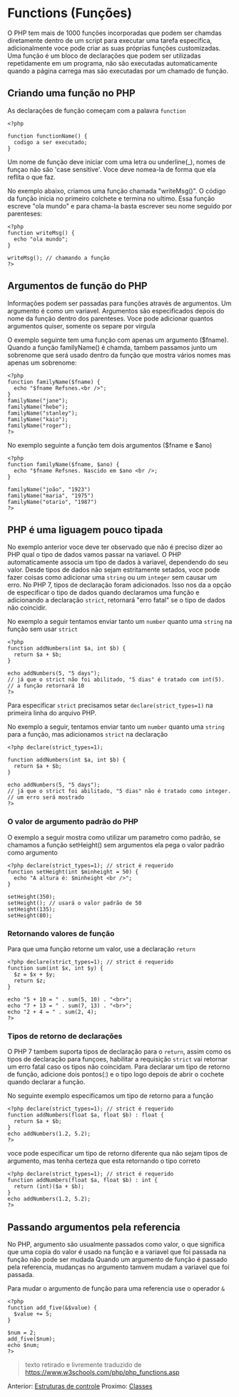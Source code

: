 # Functions (Funções)

O PHP tem mais de 1000 funções incorporadas que podem ser chamdas diretamente dentro de um script para executar uma tarefa especifica, adicionalmente voce pode criar as suas próprias funções customizadas.
Uma função é um bloco de declarações que podem ser utilizadas repetidamente em um programa, não são executadas automaticamente quando a página carrega mas são executadas por um chamado de função.

## Criando uma função no PHP

As declarações de função começam com a palavra `function`

```
<?php

function functionName() {
  codigo a ser executado;
}
```
Um nome de função deve iniciar com uma letra ou underline(_), nomes de funçao não são 'case sensitive'.
Voce deve nomea-la  de forma que ela reflita o que faz.

No exemplo abaixo, criamos uma função chamada "writeMsg()". O código da função inicia no primeiro colchete e termina no ultimo. Essa função escreve "ola mundo" e para chama-la basta escrever seu nome seguido por parenteses:

```
<?php
function writeMsg() {
  echo "ola mundo";
}

writeMsg(); // chamando a função
?>
```

## Argumentos de função do PHP

Informações podem ser passadas para funções através de argumentos. Um argumento é como um variavel.
Argumentos são especificados depois do nome da função dentro dos parenteses. Voce pode adicionar quantos argumentos quiser, somente os separe por virgula

O exemplo seguinte tem uma função com apenas um argumento ($fname). Quando a função familyName() é chamda, tambem passamos junto um sobrenome que será usado dentro da função que mostra vários nomes mas apenas um sobrenome:

```
<?php
function familyName($fname) {
  echo "$fname Refsnes.<br />";
}
familyName("jane");
familyName("hebe");
familyName("stanley");
familyName("kaio");
familyName("roger");
?>
```

No exemplo seguinte a função tem dois argumentos ($fname e $ano)

```
<?php
function familyName($fname, $ano) {
  echo "$fname Refsnes. Nascido em $ano <br />;
}

familyName("joão", "1923")
familyName("maria", "1975")
familyName("otario", "1987")
?>
```

## PHP é uma liguagem pouco tipada

No exemplo anterior voce deve ter observado que não é preciso dizer ao PHP qual o tipo de dados vamos passar na variavel.
O PHP automaticamente associa um tipo de dados à variavel, dependendo do seu valor. Desde tipos de dados não sejam estritamente setados, voce pode fazer coisas como adicionar uma `string` ou um `integer` sem causar um erro.
No PHP 7, tipos de declaração foram adicionados. Isso nos da a opção de especificar o tipo de dados quando declaramos uma função e adicionando a declaração `strict`, retornará "erro fatal" se o tipo de dados não coincidir.

No exemplo a seguir tentamos enviar tanto um `number` quanto uma `string` na função sem usar `strict`

```
<?php
function addNumbers(int $a, int $b) {
  return $a + $b;
}

echo addNumbers(5, "5 days");
// já que o strict não foi abilitado, "5 dias" é tratado com int(5).
// a função retornará 10
?>
```
Para especificar `strict` precisamos setar `declare(strict_types=1)` na primeira linha do arquivo PHP.

No exemplo a seguir, tentamos enviar tanto um `number` quanto uma `string` para a função, mas adicionamos `strict` na declaração

```
<?php declare(strict_types=1);

function addNumbers(int $a, int $b) {
  return $a + $b;
}

echo addNumbers(5, "5 days");
// já que o strict foi abilitado, "5 dias" não é tratado como integer.
// um erro será mostrado
?>
```

### O valor de argumento padrão do PHP

O exemplo a seguir mostra como utilizar um parametro como padrão, se chamamos a função setHeight() sem argumentos ela pega o valor padrão como argumento

```
<?php declare(strict_types=1); // strict é requerido
function setHeight(int $minheight = 50) {
  echo "A altura é: $minheight <br />";
}

setHeight(350);
setHeight(); // usará o valor padrão de 50
setHeight(135);
setHeight(80);
```

### Retornando valores de função

Para que uma função retorne um valor, use a declaração `return`

```
<?php declare(strict_types=1); // strict é requerido
function sum(int $x, int $y) {
  $z = $x + $y;
  return $z;
}

echo "5 + 10 = " . sum(5, 10) . "<br>";
echo "7 + 13 = " . sum(7, 13) . "<br>";
echo "2 + 4 = " . sum(2, 4);
?>
```

### Tipos de retorno de declarações

O PHP 7 tambem suporta tipos de declaração para o `return`, assim como os tipos de declaração para funçoes, habilitar a requisição `strict` vai retornar um erro fatal caso os tipos não coincidam.
Para declarar um tipo de retorno de função, adicione dois pontos(:) e o tipo logo depois de abrir o cochete quando declarar a função.

No seguinte exemplo especificamos um tipo de retorno para a função

```
<?php declare(strict_types=1); // strict é requerido
function addNumbers(float $a, float $b) : float {
  return $a + $b;
}
echo addNumbers(1.2, 5.2);
?>
```
voce pode especificar um tipo de retorno diferente qua não sejam tipos de argumento, mas tenha certeza que esta retornando o tipo correto

```
<?php declare(strict_types=1); // strict é requerido
function addNumbers(float $a, float $b) : int {
  return (int)($a + $b);
}
echo addNumbers(1.2, 5.2);
?>
```

## Passando argumentos pela referencia

No PHP, argumento são usualmente passados como valor, o que significa que uma copia do valor é usado na função e a variavel que foi passada na função não pode ser mudada
Quando um argumento de função é passado pela referencia, mudanças no argumento tamvem mudam a variavel que foi passada.

Para mudar o argumento de função para uma referencia use o operador `&`

```
<?php
function add_five(&$value) {
  $value += 5;
}

$num = 2;
add_five($num);
echo $num;
?>
```

> texto retirado e livremente traduzido de <a href="https://www.w3schools.com/php/php_functions.asp">https://www.w3schools.com/php/php_functions.asp</a>

Anterior: [Estruturas de controle](https://github.com/Unix-User/RoadMap-de-estudos-PHP/blob/main/02-Control-Structures.md)
Proximo: [Classes](https://github.com/Unix-User/RoadMap-de-estudos-PHP/blob/main/04-Classes.md)
